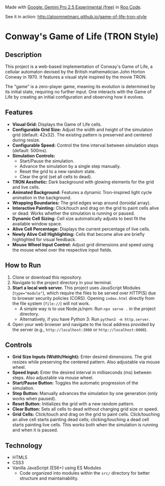 Made with [Google: Gemini Pro 2.5 Experimental (free)](https://openrouter.ai/google/gemini-2.5-pro-exp-03-25:free) in [Roo Code](https://github.com/RooVetGit/Roo-Code).

See it in action: http://atoomnetmarc.github.io/game-of-life-tron-style

# Conway's Game of Life (TRON Style)

## Description

This project is a web-based implementation of Conway's Game of Life, a cellular automaton devised by the British mathematician John Horton Conway in 1970. It features a visual style inspired by the movie TRON.

The "game" is a zero-player game, meaning its evolution is determined by its initial state, requiring no further input. One interacts with the Game of Life by creating an initial configuration and observing how it evolves.

## Features

- **Visual Grid:** Displays the Game of Life cells.
- **Configurable Grid Size:** Adjust the width and height of the simulation grid (default: 42x32). The existing pattern is preserved and centered during resize.
- **Configurable Speed:** Control the time interval between simulation steps (default: 500ms).
- **Simulation Controls:**
  - Start/Pause the simulation.
  - Advance the simulation by a single step manually.
  - Reset the grid to a new random state.
  - Clear the grid (set all cells to dead).
- **TRON Aesthetic:** Dark background with glowing elements for the grid and live cells.
- **Animated Background:** Features a dynamic Tron-inspired light cycle animation in the background.
- **Wrapping Boundaries:** The grid edges wrap around (toroidal array).
- **Interactive Painting:** Click/touch and drag on the grid to paint cells alive or dead. Works whether the simulation is running or paused.
- **Dynamic Cell Sizing:** Cell size automatically adjusts to best fit the available window space.
- **Alive Cell Percentage:** Displays the current percentage of live cells.
- **Newly Alive Cell Highlighting:** Cells that become alive are briefly highlighted for visual feedback.
- **Mouse Wheel Input Control:** Adjust grid dimensions and speed using the mouse wheel over the respective input fields.

## How to Run

1.  Clone or download this repository.
2.  Navigate to the project directory in your terminal.
3.  **Start a local web server.** This project uses JavaScript Modules (`type="module"`), which require the files to be served over HTTP(S) due to browser security policies (CORS). Opening `index.html` directly from the file system (`file://`) will not work.
    *   A simple way is to use Node.js/npm: Run `npx serve .` in the project directory.
    *   Alternatively, if you have Python 3: Run `python3 -m http.server`.
4.  Open your web browser and navigate to the local address provided by the server (e.g., `http://localhost:3000` or `http://localhost:8000`).

## Controls

- **Grid Size Inputs (Width/Height):** Enter desired dimensions. The grid resizes while preserving the centered pattern. Also adjustable via mouse wheel.
- **Speed Input:** Enter the desired interval in milliseconds (ms) between steps. Also adjustable via mouse wheel.
- **Start/Pause Button:** Toggles the automatic progression of the simulation.
- **Step Button:** Manually advances the simulation by one generation (only works when paused).
- **Reset Button:** Initializes the grid with a new random pattern.
- **Clear Button:** Sets all cells to dead without changing grid size or speed.
- **Grid Cells:** Click/touch and drag on the grid to paint cells. Click/touching an alive cell starts painting dead cells; clicking/touching a dead cell starts painting live cells. This works both when the simulation is running and when it is paused.

## Technology

- HTML5
- CSS3
- Vanilla JavaScript (ES6+) using ES Modules
  - Code organized into modules within the `src/` directory for better structure and maintainability.
